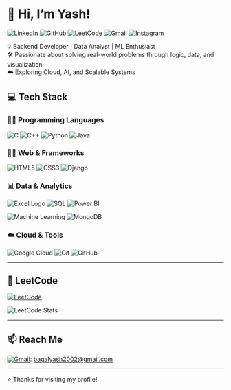# 👋 Hi, I’m Yash! 

[![LinkedIn](https://img.shields.io/badge/-LinkedIn-blue?style=flat-square&logo=linkedin&logoColor=white)](https://www.linkedin.com/in/yashkumarbagal/)
[![GitHub](https://img.shields.io/badge/-GitHub-black?style=flat-square&logo=github&logoColor=white)](https://github.com/yashkumarbagal)
[![LeetCode](https://img.shields.io/badge/-LeetCode-orange?style=flat-square&logo=leetcode&logoColor=white)](https://leetcode.com/u/yashkumarbagal/)
[![Gmail](https://img.shields.io/badge/-Gmail-red?style=flat-square&logo=gmail&logoColor=white)](mailto:bagalyash2002@gmail.com)
[![Instagram](https://img.shields.io/badge/-Instagram-purple?style=flat-square&logo=instagram&logoColor=white)](https://instagram.com/sho.nobi)



 
💡 Backend Developer | Data Analyst | ML Enthusiast  
🛠 Passionate about solving real-world problems through logic, data, and visualization  
☁️ Exploring Cloud, AI, and Scalable Systems


## 💻 Tech Stack

### 👨‍💻 Programming Languages
![C](https://img.shields.io/badge/C-%2300599C.svg?style=flat&logo=c&logoColor=white)
![C++](https://img.shields.io/badge/C++-%2300599C.svg?style=flat&logo=c%2B%2B&logoColor=white)
![Python](https://img.shields.io/badge/Python-3670A0?style=flat&logo=python&logoColor=ffdd54)
![Java](https://img.shields.io/badge/Java-%23ED8B00.svg?style=flat&logo=java&logoColor=white)


### 🧑‍💻 Web & Frameworks
![HTML5](https://img.shields.io/badge/HTML5-E34F26?style=flat&logo=html5&logoColor=white)
![CSS3](https://img.shields.io/badge/CSS3-1572B6?style=flat&logo=css3&logoColor=white)
![Django](https://img.shields.io/badge/Django-%23092E20.svg?style=flat&logo=django&logoColor=white)


### 📊 Data & Analytics
![Excel Logo](https://img.icons8.com/color/48/microsoft-excel-2019--v1.png)
![SQL](https://img.shields.io/badge/SQL-07405e?style=flat&logo=postgresql&logoColor=white)
![Power BI](https://img.shields.io/badge/Power_BI-F2C811?style=flat&logo=power-bi&logoColor=black)

![Machine Learning](https://img.shields.io/badge/Machine%20Learning-FF6F00.svg?style=flat&logo=tensorflow&logoColor=white)
![MongoDB](https://img.shields.io/badge/MongoDB-%234ea94b.svg?style=flat&logo=mongodb&logoColor=white)


### ☁️ Cloud & Tools
![Google Cloud](https://img.shields.io/badge/Google_Cloud-4285F4.svg?style=flat&logo=google-cloud&logoColor=white)
![Git](https://img.shields.io/badge/Git-F05033?style=flat&logo=git&logoColor=white)
![GitHub](https://img.shields.io/badge/GitHub-181717?style=flat&logo=github&logoColor=white)

---

## 🧠 LeetCode

[![LeetCode](https://img.shields.io/badge/LeetCode-FFA116.svg?style=flat&logo=leetcode&logoColor=black)](https://leetcode.com/u/yashkumarbagal/)

![LeetCode Stats](https://leetcard.jacoblin.cool/yashkumarbagal?theme=light&font=baloo&ext=heatmap)

---

## 📫 Reach Me
[![Gmail](https://img.shields.io/badge/-Gmail-red?style=flat-square&logo=gmail&logoColor=white)](mailto:bagalyash2002@gmail.com): [bagalyash2002@gmail.com](mailto:bagalyash2002@gmail.com)


---

⭐️ Thanks for visiting my profile!
